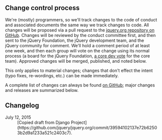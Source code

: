 <script>{
  "title": "jQuery Foundation Code of Conduct - Changes",
  "pageTemplate": "page-conduct.php"
}</script>

## Change control process

We're (mostly) programmers, so we'll track changes to the code of conduct and associated documents the same way we track changes to code. All changes will be proposed via a pull request to the [jquery.org repository on GitHub](http://github.com/jquery/jquery.org). Changes will be reviewed by the conduct committee first, and then sent to the jQuery Foundation, the jQuery development team, and the jQuery community for comment. We'll hold a comment period of at least one week, and then each group will vote on the change using its normal process (a board for the jQuery Foundation, [a core dev vote](https://docs.jquery.org/en/dev/internals/contributing/bugs-and-features/#how-we-make-decisions) for the core team). Approved changes will be merged, published, and noted below.

This only applies to material changes; changes that don't effect the intent (typo fixes, re-wordings, etc.) can be made immediately.

A complete list of changes can always be found [on GitHub](https://github.com/jquery/jquery.org/commits/master/pages/conduct.md); major changes and releases are summarized below.

## Changelog

<dl>

<dt>July 12, 2015</dt>

<dd>[Copied draft from Django Project](https://github.com/jquery/jquery.org/commit/39594102137e72b62503b2d9a1233a521c2403c7).</dd>

</dl>
